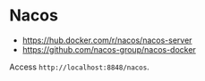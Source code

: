 # Nacos
* https://hub.docker.com/r/nacos/nacos-server
* https://github.com/nacos-group/nacos-docker

Access `http://localhost:8848/nacos`.
